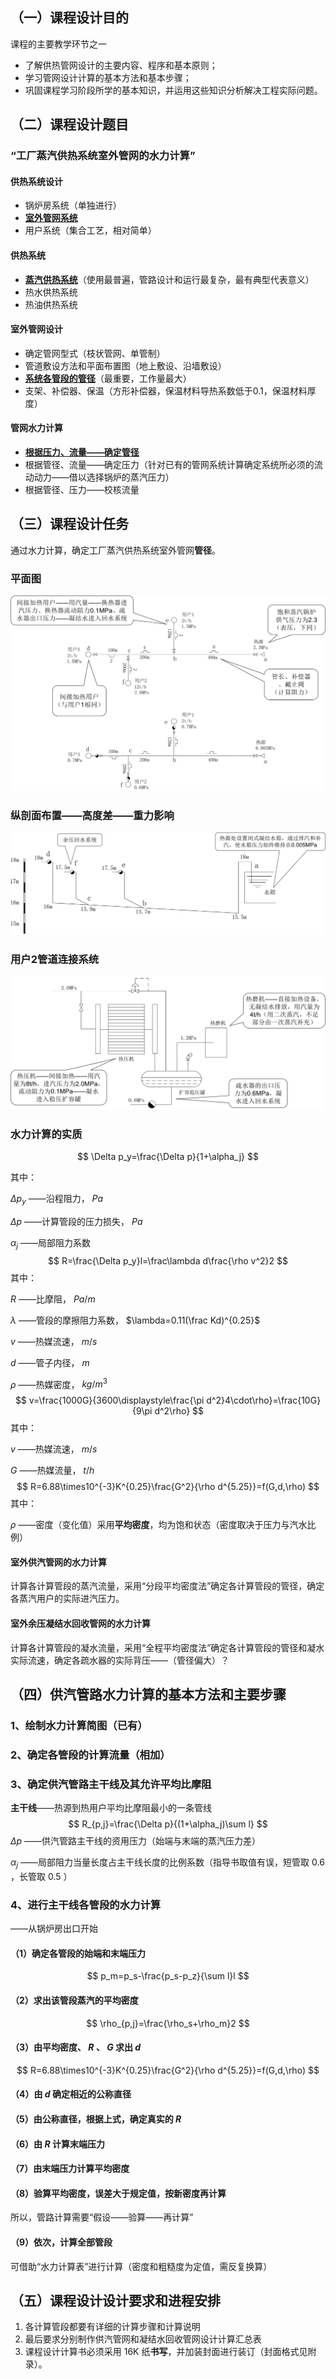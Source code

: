 ## （一）课程设计目的

课程的主要教学环节之一

* 了解供热管网设计的主要内容、程序和基本原则；
* 学习管网设计计算的基本方法和基本步骤；
* 巩固课程学习阶段所学的基本知识，并运用这些知识分析解决工程实际问题。

## （二）课程设计题目

### “工厂蒸汽供热系统室外管网的水力计算”

#### 供热系统设计

* 锅炉房系统（单独进行）
* <u>**室外管网系统**</u>
* 用户系统（集合工艺，相对简单）

#### 供热系统

* <u>**蒸汽供热系统**</u>（使用最普遍，管路设计和运行最复杂，最有典型代表意义）
* 热水供热系统
* 热油供热系统

#### 室外管网设计

* 确定管网型式（枝状管网、单管制）
* 管道敷设方法和平面布置图（地上敷设、沿墙敷设）
* <u>**系统各管段的管径**</u>（最重要，工作量最大）
* 支架、补偿器、保温（方形补偿器，保温材料导热系数低于0.1，保温材料厚度）

#### 管网水力计算

* **<u>根据压力、流量——确定管径</u>**
* 根据管径、流量——确定压力（针对已有的管网系统计算确定系统所必须的流动动力——借以选择锅炉的蒸汽压力）
* 根据管径、压力——校核流量

## （三）课程设计任务

通过水力计算，确定工厂蒸汽供热系统室外管网**管径**。

### 平面图

![image-20230828110441261](%E2%80%9C%E5%B7%A5%E4%B8%9A%E4%BE%9B%E7%83%AD%E4%B8%8E%E7%AE%A1%E9%81%93%E5%B7%A5%E7%A8%8B%E5%AD%A6%E2%80%9D%E8%AF%BE%E7%A8%8B%E8%AE%BE%E8%AE%A1.assets/image-20230828110441261.png)

### 纵剖面布置——高度差——重力影响

![image-20230828110616837](%E2%80%9C%E5%B7%A5%E4%B8%9A%E4%BE%9B%E7%83%AD%E4%B8%8E%E7%AE%A1%E9%81%93%E5%B7%A5%E7%A8%8B%E5%AD%A6%E2%80%9D%E8%AF%BE%E7%A8%8B%E8%AE%BE%E8%AE%A1.assets/image-20230828110616837.png)

### 用户2管道连接系统

![image-20230828110821148](%E2%80%9C%E5%B7%A5%E4%B8%9A%E4%BE%9B%E7%83%AD%E4%B8%8E%E7%AE%A1%E9%81%93%E5%B7%A5%E7%A8%8B%E5%AD%A6%E2%80%9D%E8%AF%BE%E7%A8%8B%E8%AE%BE%E8%AE%A1.assets/image-20230828110821148.png)

### 水力计算的实质

$$
\Delta p_y=\frac{\Delta p}{1+\alpha_j}
$$

其中：

$\Delta p_y$ ——沿程阻力， $Pa$ 

$\Delta p$ ——计算管段的压力损失， $Pa$ 

$\alpha_j$ ——局部阻力系数
$$
R=\frac{\Delta p_y}l=\frac\lambda d\frac{\rho v^2}2
$$
其中：

$R$ ——比摩阻， $Pa/m$ 

$\lambda$ ——管段的摩擦阻力系数， $\lambda=0.11(\frac Kd)^{0.25}$ 

$v$ ——热媒流速， $m/s$ 

$d$ ——管子内径， $m$ 

$\rho$ ——热媒密度， $kg/m^3$ 
$$
v=\frac{1000G}{3600\displaystyle\frac{\pi d^2}4\cdot\rho}=\frac{10G}{9\pi d^2\rho}
$$
其中：

$v$ ——热媒流速， $m/s$ 

$G$ ——热媒流量， $t/h$ 
$$
R=6.88\times10^{-3}K^{0.25}\frac{G^2}{\rho d^{5.25}}=f(G,d,\rho)
$$
其中：

$\rho$ ——密度（变化值）采用**平均密度**，均为饱和状态（密度取决于压力与汽水比例）

#### 室外供汽管网的水力计算

计算各计算管段的蒸汽流量，采用“分段平均密度法”确定各计算管段的管径，确定各蒸汽用户的实际进汽压力。

#### 室外余压凝结水回收管网的水力计算

计算各计算管段的凝水流量，采用“全程平均密度法”确定各计算管段的管径和凝水实际流速，确定各疏水器的实际背压——（管径偏大）？

## （四）供汽管路水力计算的基本方法和主要步骤

### 1、绘制水力计算简图（已有）

### 2、确定各管段的计算流量（相加）

### 3、确定供汽管路主干线及其允许平均比摩阻

**主干线**——热源到热用户平均比摩阻最小的一条管线
$$
R_{p,j}=\frac{\Delta p}{(1+\alpha_j)\sum l}
$$
$\Delta p$ ——供汽管路主干线的资用压力（始端与末端的蒸汽压力差）

$\alpha_j$ ——局部阻力当量长度占主干线长度的比例系数（指导书取值有误，短管取 $0.6$ ，长管取 $0.5$ ）

### 4、进行主干线各管段的水力计算

——从锅炉房出口开始

#### （1）确定各管段的始端和末端压力

$$
p_m=p_s-\frac{p_s-p_z}{\sum l}l
$$

#### （2）求出该管段蒸汽的平均密度

$$
\rho_{p,j}=\frac{\rho_s+\rho_m}2
$$

#### （3）由平均密度、 $R$ 、 $G$ 求出 $d$ 

$$
R=6.88\times10^{-3}K^{0.25}\frac{G^2}{\rho d^{5.25}}=f(G,d,\rho)
$$

#### （4）由 $d$ 确定相近的公称直径

#### （5）由公称直径，根据上式，确定真实的 $R$ 

#### （6）由 $R$ 计算末端压力

#### （7）由末端压力计算平均密度

#### （8）验算平均密度，误差大于规定值，按新密度再计算

所以，管路计算需要“假设——验算——再计算”

#### （9）依次，计算全部管段

可借助“水力计算表”进行计算（密度和粗糙度为定值，需反复换算）

## （五）课程设计设计要求和进程安排

1. 各计算管段都要有详细的计算步骤和计算说明
2. 最后要求分别制作供汽管网和凝结水回收管网设计计算汇总表
3. 课程设计计算书必须采用 16K 纸**书写**，并加装封面进行装订（封面格式见附录）。
